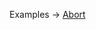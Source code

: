 <p class="ExampleLinks">Examples <span class="ExampleLinksTitleSeparator">-></span> <a href="../../examples/transport-http/transport-http_abort">Abort</a></p>
